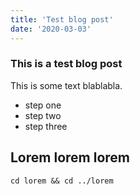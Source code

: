 ```yaml
---
title: 'Test blog post'
date: '2020-03-03'
---
```


### This is a test blog post

This is some text blablabla.

- step one
- step two
- step three

## Lorem lorem lorem

`cd lorem && cd ../lorem`
